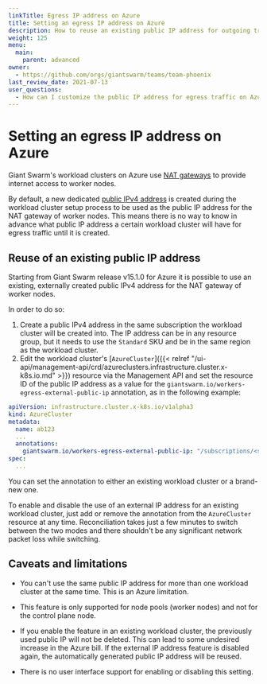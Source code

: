 ```yaml
---
linkTitle: Egress IP address on Azure
title: Setting an egress IP address on Azure
description: How to reuse an existing public IP address for outgoing traffic of worker nodes on Azure.
weight: 125
menu:
  main:
    parent: advanced
owner:
  - https://github.com/orgs/giantswarm/teams/team-phoenix
last_review_date: 2021-07-13
user_questions:
  - How can I customize the public IP address for egress traffic on Azure?
---
```


# Setting an egress IP address on Azure

Giant Swarm's workload clusters on Azure use [NAT gateways](https://docs.microsoft.com/en-us/azure/virtual-network/nat-gateway/nat-overview) to provide internet access to worker nodes.

By default, a new dedicated [public IPv4 address](https://docs.microsoft.com/en-us/azure/virtual-network/public-ip-addresses) is created during the workload cluster setup process to be used as the public
IP address for the NAT gateway of worker nodes.
This means there is no way to know in advance what public IP address a certain workload cluster will have for egress traffic
until it is created.

## Reuse of an existing public IP address

Starting from Giant Swarm release v15.1.0 for Azure it is possible to use an existing, externally created public IPv4 address for
the NAT gateway of worker nodes.

In order to do so:

1. Create a public IPv4 address in the same subscription the workload cluster will be created into. The IP address can
be in any resource group, but it needs to use the `Standard` SKU and be in the same region as the workload cluster.
2. Edit the workload cluster's [`AzureCluster`]({{< relref "/ui-api/management-api/crd/azureclusters.infrastructure.cluster.x-k8s.io.md" >}}) resource via the Management API and set the resource ID of the public IP address as a value for the `giantswarm.io/workers-egress-external-public-ip` annotation, as in the following example:

```yaml
apiVersion: infrastructure.cluster.x-k8s.io/v1alpha3
kind: AzureCluster
metadata:
  name: ab123
  ...
  annotations:
    giantswarm.io/workers-egress-external-public-ip: "/subscriptions/<subscription ID>/resourceGroups/<resource group>/providers/Microsoft.Network/publicIPAddresses/<public ip name>"
spec:
  ...
```

You can set the annotation to either an existing workload cluster or a brand-new one.

To enable and disable the use of an external IP address for an existing workload cluster, just add or remove the annotation from the `AzureCluster` resource at any time. Reconciliation takes just a few minutes to switch between the two modes and there shouldn't be any significant network packet loss while switching.

## Caveats and limitations

- You can't use the same public IP address for more than one workload cluster at the same time. This is an Azure limitation.

- This feature is only supported for node pools (worker nodes) and not for the control plane node.

- If you enable the feature in an existing workload cluster, the previously used public IP will not be deleted. This can lead to some undesired increase in the Azure bill.
  If the external IP address feature is disabled again, the automatically generated public IP address will be reused.

- There is no user interface support for enabling or disabling this setting.
